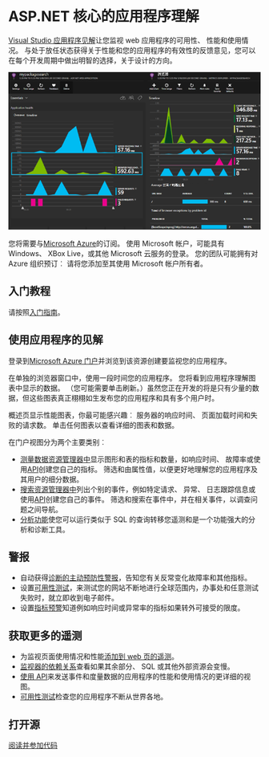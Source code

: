 <properties 
    pageTitle="ASP.NET 核心的应用程序理解" 
    description="监视 web 应用程序的可用性、 性能和使用情况。" 
    services="application-insights" 
    documentationCenter=".net"
    authors="alancameronwills" 
    manager="douge"/>

<tags 
    ms.service="application-insights" 
    ms.workload="tbd" 
    ms.tgt_pltfrm="ibiza" 
    ms.devlang="na" 
    ms.topic="article" 
    ms.date="08/30/2016" 
    ms.author="awills"/>

# <a name="application-insights-for-aspnet-core"></a>ASP.NET 核心的应用程序理解

[Visual Studio 应用程序见解](app-insights-overview.md)让您监视 web 应用程序的可用性、 性能和使用情况。 与处于放任状态获得关于性能和您的应用程序的有效性的反馈意见，您可以在每个开发周期中做出明智的选择，关于设计的方向。

![示例](./media/app-insights-asp-net-core/sample.png)

您将需要与[Microsoft Azure](http://azure.com)的订阅。 使用 Microsoft 帐户，可能具有 Windows、 XBox Live，或其他 Microsoft 云服务的登录。 您的团队可能拥有对 Azure 组织预订︰ 请将您添加至其使用 Microsoft 帐户所有者。


## <a name="getting-started"></a>入门教程

请按照[入门指南](https://github.com/Microsoft/ApplicationInsights-aspnetcore/wiki/Getting-Started)。

## <a name="using-application-insights"></a>使用应用程序的见解

登录到[Microsoft Azure 门户](https://portal.azure.com)并浏览到该资源创建要监视您的应用程序。

在单独的浏览器窗口中，使用一段时间您的应用程序。 您将看到应用程序理解图表中显示的数据。 （您可能需要单击刷新。）虽然您正在开发的将是只有少量的数据，但这些图表真正栩栩如生发布您的应用程序和具有多个用户时。 

概述页显示性能图表，你最可能感兴趣︰ 服务器的响应时间、 页面加载时间和失败的请求数。 单击任何图表以查看详细的图表和数据。

在门户视图分为两个主要类别︰

* [测量数据资源管理器中](app-insights-metrics-explorer.md)显示图形和表的指标和数量，如响应时间、 故障率或使用[API](app-insights-api-custom-events-metrics.md)创建您自己的指标。 筛选和由属性值，以便更好地理解您的应用程序及其用户的细分数据。
* [搜索资源管理器中](app-insights-diagnostic-search.md)列出个别的事件，例如特定请求、 异常、 日志跟踪信息或使用[API](app-insights-api-custom-events-metrics.md)创建您自己的事件。 筛选和搜索在事件中，并在相关事件，以调查问题之间导航。
* [分析功能](app-insights-analytics.md)使您可以运行类似于 SQL 的查询转移您遥测和是一个功能强大的分析和诊断工具。

## <a name="alerts"></a>警报

* 自动获得[诊断的主动预防性警报](app-insights-proactive-diagnostics.md)，告知您有关反常变化故障率和其他指标。
* 设置[可用性测试](app-insights-monitor-web-app-availability.md)，来测试您的网站不断地进行全球范围内，办事处和任意测试失败时，就立即收到电子邮件。
* 设置[指标预警](app-insights-monitor-web-app-availability.md)知道例如响应时间或异常率的指标如果转外可接受的限度。

## <a name="get-more-telemetry"></a>获取更多的遥测

* 为监视页面使用情况和性能[添加到 web 页的遥测](app-insights-javascript.md)。
* [监视器的依赖关系](app-insights-dependencies.md)查看如果其余部分、 SQL 或其他外部资源会变慢。
* [使用 API](app-insights-api-custom-events-metrics.md)来发送事件和度量数据的应用程序的性能和使用情况的更详细的视图。
* [可用性测试](app-insights-monitor-web-app-availability.md)检查您的应用程序不断从世界各地。 


## <a name="open-source"></a>打开源

[阅读并参加代码](https://github.com/Microsoft/ApplicationInsights-aspnetcore#recent-updates)


